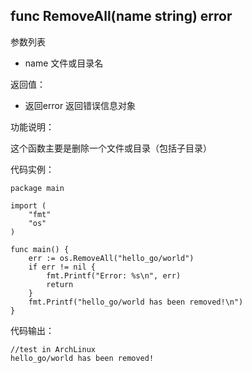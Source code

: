 ## func RemoveAll(name string) error

参数列表

- name 文件或目录名

返回值：

- 返回error 返回错误信息对象

功能说明：

这个函数主要是删除一个文件或目录（包括子目录）

代码实例：

    package main

    import (
        "fmt"
        "os"
    )

    func main() {
        err := os.RemoveAll("hello_go/world")
        if err != nil {
            fmt.Printf("Error: %s\n", err)
            return
        }
        fmt.Printf("hello_go/world has been removed!\n")
    }

代码输出：

    //test in ArchLinux
    hello_go/world has been removed!

